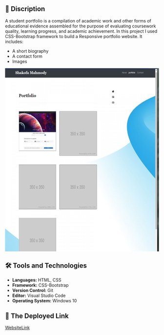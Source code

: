 

## :page_with_curl: Discription
 A student portfolio is a compilation of academic work and other forms of educational evidence assembled for the purpose of  evaluating coursework quality, learning progress, and academic achievement. In this project I used CSS-Bootstrap framework to build a Responsive portfolio website. It includes:

*  A short biography 
*  A contact form 
*  Images

<img src="assets\imgs\Screenshot (36).png" width="600px" height="600px"/>

## :hammer_and_wrench: Tools and Technologies

- **Languages:** HTML, CSS
- **Framework:** CSS-Bootstrap
- **Version Control:** Git
- **Editor:** Visual Studio Code
- **Operating System:** Windows 10

## :link: The Deployed Link
[WebsiteLink]( https://shakofa.github.io/Port-fo-lio-pro-repo/)